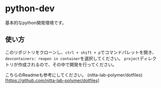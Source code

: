 # python-dev

基本的なpython開発環境です。

## 使い方

このリポジトリをクローンし、`ctrl + shift + p`でコマンドパレットを開き、`devcontainers: reopen in container`を選択してください。
`project`ディレクトリが作成されるので、その中で開発を行ってください。

こちらのReadmeも参考にしてください。
(nitta-lab-polymer/dotfiles)[https://github.com/nitta-lab-polymer/dotfiles]
